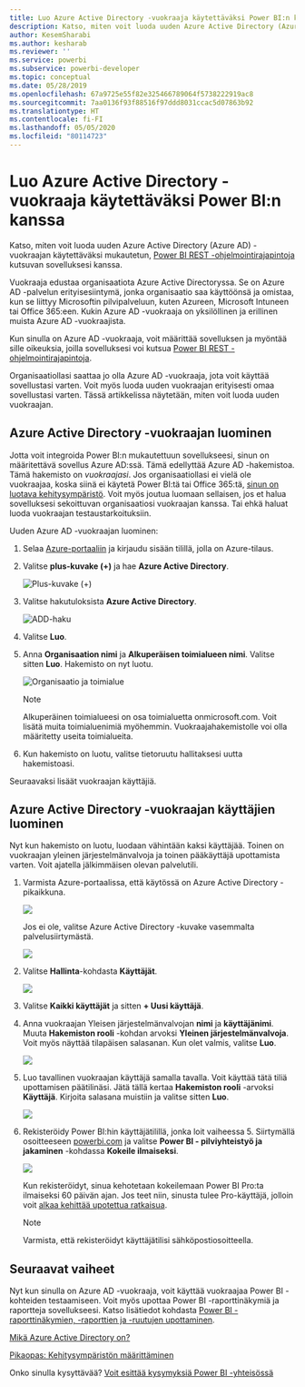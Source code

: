```yaml
---
title: Luo Azure Active Directory -vuokraaja käytettäväksi Power BI:n kanssa
description: Katso, miten voit luoda uuden Azure Active Directory (Azure AD) -vuokraajan käytettäväksi mukautetun, Power BI REST -ohjelmointirajapintoja kutsuvan sovelluksesi kanssa.
author: KesemSharabi
ms.author: kesharab
ms.reviewer: ''
ms.service: powerbi
ms.subservice: powerbi-developer
ms.topic: conceptual
ms.date: 05/28/2019
ms.openlocfilehash: 67a9725e55f82e325466789064f5738222919ac8
ms.sourcegitcommit: 7aa0136f93f88516f97ddd8031ccac5d07863b92
ms.translationtype: HT
ms.contentlocale: fi-FI
ms.lasthandoff: 05/05/2020
ms.locfileid: "80114723"
---
```

# <a name="create-an-azure-active-directory-tenant-to-use-with-power-bi"></a>Luo Azure Active Directory -vuokraaja käytettäväksi Power BI:n kanssa

Katso, miten voit luoda uuden Azure Active Directory (Azure AD) -vuokraajan käytettäväksi mukautetun, [Power BI REST -ohjelmointirajapintoja](../automation/rest-api-reference.md) kutsuvan sovelluksesi kanssa.

Vuokraaja edustaa organisaatiota Azure Active Directoryssa. Se on Azure AD -palvelun erityisesiintymä, jonka organisaatio saa käyttöönsä ja omistaa, kun se liittyy Microsoftin pilvipalveluun, kuten Azureen, Microsoft Intuneen tai Office 365:een. Kukin Azure AD -vuokraaja on yksilöllinen ja erillinen muista Azure AD -vuokraajista.

Kun sinulla on Azure AD -vuokraaja, voit määrittää sovelluksen ja myöntää sille oikeuksia, joilla sovelluksesi voi kutsua [Power BI REST -ohjelmointirajapintoja](../automation/rest-api-reference.md).

Organisaatiollasi saattaa jo olla Azure AD -vuokraaja, jota voit käyttää sovellustasi varten. Voit myös luoda uuden vuokraajan erityisesti omaa sovellustasi varten. Tässä artikkelissa näytetään, miten voit luoda uuden vuokraajan.

## <a name="create-an-azure-active-directory-tenant"></a>Azure Active Directory -vuokraajan luominen

Jotta voit integroida Power BI:n mukautettuun sovellukseesi, sinun on määritettävä sovellus Azure AD:ssä. Tämä edellyttää Azure AD -hakemistoa. Tämä hakemisto on *vuokraajasi*. Jos organisaatiollasi ei vielä ole vuokraajaa, koska siinä ei käytetä Power BI:tä tai Office 365:tä, [sinun on luotava kehitysympäristö](https://docs.microsoft.com/azure/active-directory/develop/active-directory-howto-tenant). Voit myös joutua luomaan sellaisen, jos et halua sovelluksesi sekoittuvan organisaatiosi vuokraajan kanssa. Tai ehkä haluat luoda vuokraajan testaustarkoituksiin.

Uuden Azure AD -vuokraajan luominen:

1. Selaa [Azure-portaaliin](https://portal.azure.com) ja kirjaudu sisään tilillä, jolla on Azure-tilaus.

2. Valitse **plus-kuvake (+)** ja hae **Azure Active Directory**.

    ![Plus-kuvake (+)](media/create-an-azure-active-directory-tenant/new-directory.png)

3. Valitse hakutuloksista **Azure Active Directory**.

    ![ADD-haku](media/create-an-azure-active-directory-tenant/new-directory2.png)

4. Valitse **Luo**.

5. Anna **Organisaation nimi** ja **Alkuperäisen toimialueen nimi**. Valitse sitten **Luo**. Hakemisto on nyt luotu.

    ![Organisaatio ja toimialue](media/create-an-azure-active-directory-tenant/organization-and-domain.png)

   > [!NOTE]
   > Alkuperäinen toimialueesi on osa toimialuetta onmicrosoft.com. Voit lisätä muita toimialuenimiä myöhemmin. Vuokraajahakemistolle voi olla määritetty useita toimialueita.

6. Kun hakemisto on luotu, valitse tietoruutu hallitaksesi uutta hakemistoasi.

Seuraavaksi lisäät vuokraajan käyttäjiä.

## <a name="create-azure-active-directory-tenant-users"></a>Azure Active Directory -vuokraajan käyttäjien luominen

Nyt kun hakemisto on luotu, luodaan vähintään kaksi käyttäjää. Toinen on vuokraajan yleinen järjestelmänvalvoja ja toinen pääkäyttäjä upottamista varten. Voit ajatella jälkimmäisen olevan palvelutili.

1. Varmista Azure-portaalissa, että käytössä on Azure Active Directory -pikaikkuna.

    ![](media/create-an-azure-active-directory-tenant/aad-flyout.png)

    Jos ei ole, valitse Azure Active Directory -kuvake vasemmalta palvelusiirtymästä.

    ![](media/create-an-azure-active-directory-tenant/aad-service.png)

2. Valitse **Hallinta**-kohdasta **Käyttäjät**.

    ![](media/create-an-azure-active-directory-tenant/users-and-groups.png)

3. Valitse **Kaikki käyttäjät** ja sitten **+ Uusi käyttäjä**.

4. Anna vuokraajan Yleisen järjestelmänvalvojan **nimi** ja **käyttäjänimi**. Muuta **Hakemiston rooli** -kohdan arvoksi **Yleinen järjestelmänvalvoja**. Voit myös näyttää tilapäisen salasanan. Kun olet valmis, valitse **Luo**.

    ![](media/create-an-azure-active-directory-tenant/global-admin.png)

5. Luo tavallinen vuokraajan käyttäjä samalla tavalla. Voit käyttää tätä tiliä upottamisen päätilinäsi. Jätä tällä kertaa **Hakemiston rooli** -arvoksi **Käyttäjä**. Kirjoita salasana muistiin ja valitse sitten **Luo**.

    ![](media/create-an-azure-active-directory-tenant/pbiembed-user.png)

6. Rekisteröidy Power BI:hin käyttäjätilillä, jonka loit vaiheessa 5. Siirtymällä osoitteeseen [powerbi.com](https://powerbi.microsoft.com/get-started/) ja valitse **Power BI - pilviyhteistyö ja jakaminen** -kohdassa **Kokeile ilmaiseksi**.

    ![](media/create-an-azure-active-directory-tenant/try-powerbi-free.png)

    Kun rekisteröidyt, sinua kehotetaan kokeilemaan Power BI Pro:ta ilmaiseksi 60 päivän ajan. Jos teet niin, sinusta tulee Pro-käyttäjä, jolloin voit [alkaa kehittää upotettua ratkaisua](embed-sample-for-customers.md).

   > [!NOTE]
   > Varmista, että rekisteröidyt käyttäjätilisi sähköpostiosoitteella.

## <a name="next-steps"></a>Seuraavat vaiheet

Nyt kun sinulla on Azure AD -vuokraaja, voit käyttää vuokraajaa Power BI -kohteiden testaamiseen. Voit myös upottaa Power BI -raporttinäkymiä ja raportteja sovellukseesi. Katso lisätiedot kohdasta [Power BI -raporttinäkymien, -raporttien ja -ruutujen upottaminen](embed-sample-for-customers.md).

[Mikä Azure Active Directory on?](https://docs.microsoft.com/azure/active-directory/active-directory-whatis) 
 
[Pikaopas: Kehitysympäristön määrittäminen](https://docs.microsoft.com/azure/active-directory/develop/active-directory-howto-tenant)  

Onko sinulla kysyttävää? [Voit esittää kysymyksiä Power BI -yhteisössä](https://community.powerbi.com/)
